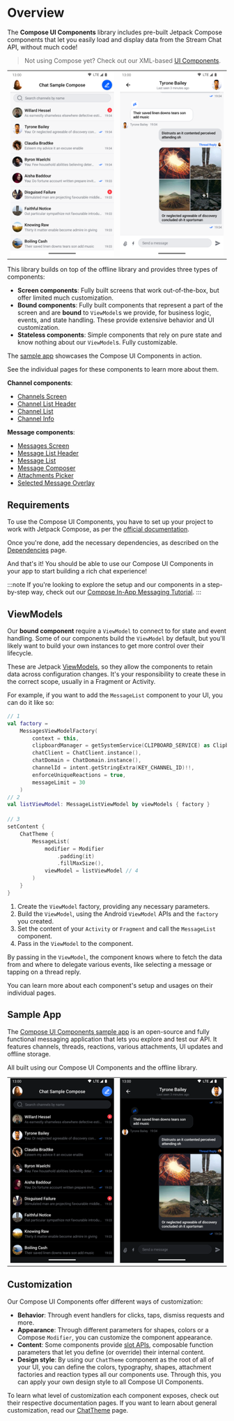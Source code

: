 # Overview

The **Compose UI Components** library includes pre-built Jetpack Compose components that let you easily load and display data from the Stream Chat API, without much code!

> Not using Compose yet? Check out our XML-based [UI Components](../03-ui/01-overview.md).

|||
| --- | --- |
| ![Channel List component](../assets/compose_channels_screen_example.png) | ![Message List component](../assets/compose_messages_screen_example.png) |

This library builds on top of the offline library and provides three types of components:

* **Screen components**: Fully built screens that work out-of-the-box, but offer limited much customization.
* **Bound components**: Fully built components that represent a part of the screen and are **bound** to `ViewModel`s we provide, for business logic, events, and state handling. These provide extensive behavior and UI customization.
* **Stateless components**: Simple components that rely on pure state and know nothing about our `ViewModel`s. Fully customizable.

The [sample app](#sample-app) showcases the Compose UI Components in action.

See the individual pages for these components to learn more about them.

**Channel components**:

* [Channels Screen](03-channel-components/01-channels-screen.md)
* [Channel List Header](03-channel-components/02-channel-list-header.md)
* [Channel List](03-channel-components/03-channel-list.md)
* [Channel Info](03-channel-components/04-channel-info.md)

**Message components**:

* [Messages Screen](04-message-components/01-messages-screen.md)
* [Message List Header](04-message-components/02-message-list-header.md)
* [Message List](04-message-components/03-message-list.md)
* [Message Composer](04-message-components/04-message-composer.md)
* [Attachments Picker](04-message-components/05-attachments-picker.md)
* [Selected Message Overlay](04-message-components/06-selected-message-overlay.md)

## Requirements

To use the Compose UI Components, you have to set up your project to work with Jetpack Compose, as per the [official documentation](https://developer.android.com/jetpack/compose/setup).

Once you're done, add the necessary dependencies, as described on the [Dependencies](../01-basics/02-dependencies.md#ui-components) page.

And that's it! You should be able to use our Compose UI Components in your app to start building a rich chat experience!

:::note
If you're looking to explore the setup and our components in a step-by-step way, check out our [Compose In-App Messaging Tutorial](https://getstream.io/chat/compose/tutorial/).
:::

## ViewModels

Our **bound component** require a `ViewModel` to connect to for state and event handling. Some of our components build the `ViewModel` by default, but you'll likely want to build your own instances to get more control over their lifecycle.

These are Jetpack [ViewModels](https://developer.android.com/topic/libraries/architecture/viewmodel), so they allow the components to retain data across configuration changes. It's your responsibility to create these in the correct scope, usually in a Fragment or Activity.

For example, if you want to add the `MessageList` component to your UI, you can do it like so:

```kotlin
// 1
val factory =
    MessagesViewModelFactory(
        context = this,
        clipboardManager = getSystemService(CLIPBOARD_SERVICE) as ClipboardManager,
        chatClient = ChatClient.instance(),
        chatDomain = ChatDomain.instance(),
        channelId = intent.getStringExtra(KEY_CHANNEL_ID)!!,
        enforceUniqueReactions = true,
        messageLimit = 30
    )
// 2
val listViewModel: MessageListViewModel by viewModels { factory }

// 3
setContent {
    ChatTheme {
        MessageList(
            modifier = Modifier
                .padding(it)
                .fillMaxSize(),
            viewModel = listViewModel // 4
        )
    }
}
```

1. Create the `ViewModel` factory, providing any necessary parameters.
2. Build the `ViewModel`, using the Android `ViewModel` APIs and the `factory` you created.
3. Set the content of your `Activity` or `Fragment` and call the `MessageList` component.
4. Pass in the `ViewModel` to the component.

By passing in the `ViewModel`, the component knows where to fetch the data from and where to delegate various events, like selecting a message or tapping on a thread reply.

You can learn more about each component's setup and usages on their individual pages.

## Sample App

The [Compose UI Components sample app](https://github.com/GetStream/stream-chat-android/tree/main/stream-chat-android-compose-sample) is an open-source and fully functional messaging application that lets you explore and test our API. It features channels, threads, reactions, various attachments, UI updates and offline storage.

All built using our Compose UI Components and the offline library.

|||
| --- | --- |
| ![Channel List component](../assets/compose_channels_screen_example_dark.png) | ![Message List component](../assets/compose_messages_screen_example_dark.png) |


## Customization

Our Compose UI Components offer different ways of customization:

* **Behavior**: Through event handlers for clicks, taps, dismiss requests and more.
* **Appearance**: Through different parameters for shapes, colors or a Compose `Modifier`, you can customize the component appearance.
* **Content**: Some components provide [slot APIs](https://developer.android.com/jetpack/compose/layouts/basics#slot-based-layouts), composable function parameters that let you define (or override) their internal content.
* **Design style**: By using our `ChatTheme` component as the root of all of your UI, you can define the colors, typography, shapes, attachment factories and reaction types all our components use. Through this, you can apply your own design style to all Compose UI Components.

To learn what level of customization each component exposes, check out their respective documentation pages. If you want to learn about general customization, read our [ChatTheme](02-general-customization/01-chat-theme.md) page.

